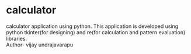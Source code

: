 # calculator

calculator application using python.
This application is developed using python tkinter(for designing) and re(for calculation and pattern evaluation) libraries.<br>
Author- vijay undrajavarapu
